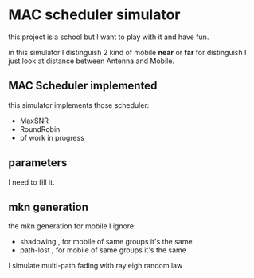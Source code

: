 # MAC scheduler simulator
this project is a school but I want to play with it and have fun.

in this simulator I distinguish 2 kind of mobile **near** or **far**
for distinguish I just look at distance between Antenna and Mobile.

## MAC Scheduler implemented

this simulator implements those scheduler:
* MaxSNR
* RoundRobin
* pf work in progress 

## parameters

I need to fill it.

## mkn generation 

the mkn generation for mobile I ignore:
* shadowing , for mobile of same groups it's the same
* path-lost , for mobile of same groups it's the same

I simulate multi-path fading with rayleigh random law 
